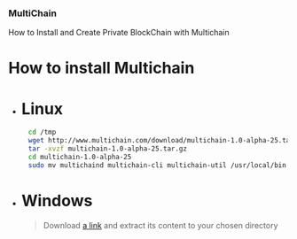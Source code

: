 ### MultiChain

How to Install and Create Private BlockChain with Multichain

# How to install Multichain 
  - # Linux 
  ```sh
       cd /tmp
       wget http://www.multichain.com/download/multichain-1.0-alpha-25.tar.gz
       tar -xvzf multichain-1.0-alpha-25.tar.gz
       cd multichain-1.0-alpha-25
       sudo mv multichaind multichain-cli multichain-util /usr/local/bin
  ```
  - # Windows 
      > Download [a link](http://www.multichain.com/download/multichain-windows-1.0-alpha-25.zip) and extract its content to your chosen directory
      
